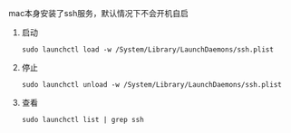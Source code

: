 mac本身安装了ssh服务，默认情况下不会开机自启

1. 启动

   ```shell
   sudo launchctl load -w /System/Library/LaunchDaemons/ssh.plist
   ```

   

2. 停止

   ```shell
   sudo launchctl unload -w /System/Library/LaunchDaemons/ssh.plist
   ```

3. 查看

   ```shell
   sudo launchctl list | grep ssh
   ```

   

